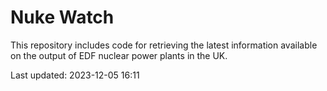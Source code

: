 # Nuke Watch

This repository includes code for retrieving the latest information available on the output of EDF nuclear power plants in the UK.

Last updated: 2023-12-05 16:11